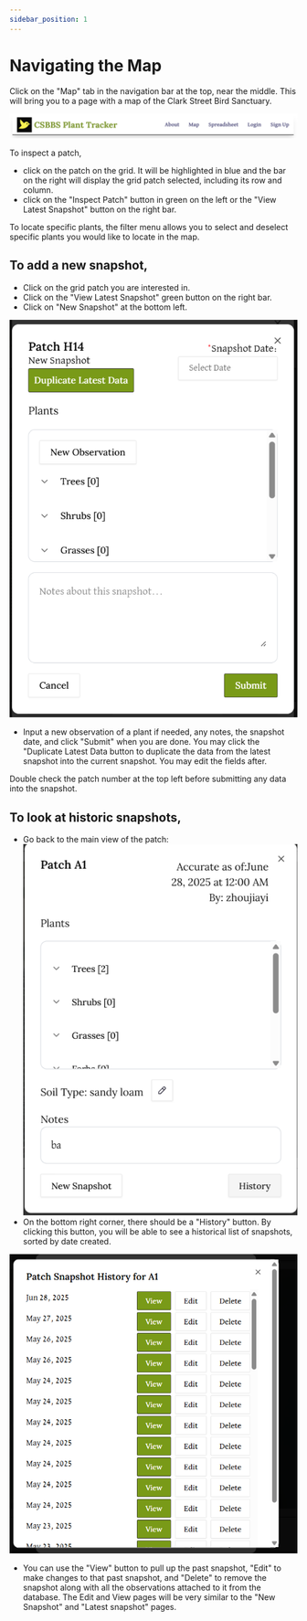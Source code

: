 ```yaml
---
sidebar_position: 1
---
```


# Navigating the Map

Click on the "Map" tab in the navigation bar at the top, near the middle. This will bring you to a page with a map of the Clark Street Bird Sanctuary.

![image](../sign-up-images/header.png)

To inspect a patch, 
- click on the patch on the grid. It will be highlighted in blue and the bar on the right will display the grid patch selected, including its row and column.
- click on the "Inspect Patch" button in green on the left or the "View Latest Snapshot" button on the right bar.

To locate specific plants, the filter menu allows you to select and deselect specific plants you would like to locate in the map.

## To add a new snapshot,
- Click on the grid patch you are interested in.
- Click on the "View Latest Snapshot" green button on the right bar.
- Click on "New Snapshot" at the bottom left.

![image](../map-view-images/map-view-images.png)

- Input a new observation of a plant if needed, any notes, the snapshot date, and click "Submit" when you are done. You may click the "Duplicate Latest Data button to duplicate the data from the latest snapshot into the current snapshot. You may edit the fields after.

Double check the patch number at the top left before submitting any data into the snapshot.

## To look at historic snapshots,
- Go back to the main view of the patch: 
![patch main view](../map-view-images/patch-main-view.png)
- On the bottom right corner, there should be a "History" button. By clicking this button, you will be able to see a historical list of snapshots, sorted by date created.

![patch history list](../map-view-images/patch-history.png)
- You can use the "View" button to pull up the past snapshot, "Edit" to make changes to that past snapshot, and "Delete" to remove the snapshot along with all the observations attached to it from the database. The Edit and View pages will be very similar to the "New Snapshot" and "Latest snapshot" pages. 